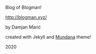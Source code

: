 Blog of Blogman!

http://blogman.xyz/

by Damjan Marić

created with Jekyll and [Mundana](https://github.com/wowthemesnet/mundana-theme-jekyll) theme!

2020
